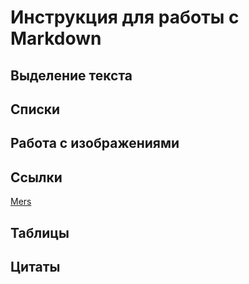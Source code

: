 # Инструкция для работы с Markdown

## Выделение текста

## Списки

## Работа с изображениями

## Ссылки
 [Mers](https://www.pinterest.ru/pin/862228291164743302/ "Необязательная подсказка")


## Таблицы

## Цитаты
